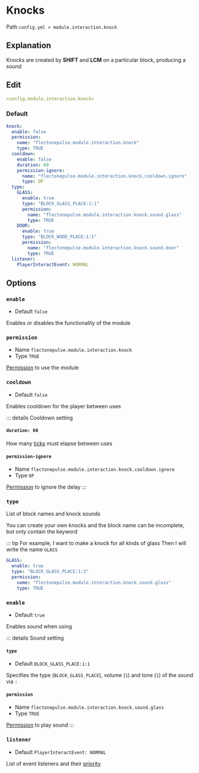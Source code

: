 # Knocks
Path `config.yml > module.interaction.knock`

## Explanation
Knocks are created by **SHIFT** and **LCM** on a particular block, producing a sound

## Edit
```yaml
<config.module.interaction.knock>
```

### Default
```yaml
knock:
  enable: false
  permission:
    name: "flectonepulse.module.interaction.knock"
    type: TRUE
  cooldown:
    enable: false
    duration: 60
    permission-ignore:
      name: "flectonepulse.module.interaction.knock.cooldown.ignore"
      type: OP
  type:
    GLASS:
      enable: true
      type: "BLOCK_GLASS_PLACE:1:1"
      permission:
        name: "flectonepulse.module.interaction.knock.sound.glass"
        type: TRUE
    DOOR:
      enable: true
      type: "BLOCK_WOOD_PLACE:1:1"
      permission:
        name: "flectonepulse.module.interaction.knock.sound.door"
        type: TRUE
  listener:
    PlayerInteractEvent: NORMAL
```

## Options

### `enable`
- Default `false`

Enables or disables the functionality of the module

### `permission`
- Name `flectonepulse.module.interaction.knock`
- Type `TRUE`

[Permission](#explanation) to use the module

### `cooldown`
- Default `false`

Enables cooldown for the player between uses

::: details Cooldown setting
#### `duration: 60`

How many [ticks](https://minecraft.wiki/w/Tick) must elapse between uses

#### `permission-ignore`
- Name `flectonepulse.module.interaction.knock.cooldown.ignore`
- Type `OP`

[Permission](/en/config/module/#explanation) to ignore the delay
:::

### `type`

List of block names and knock sounds

You can create your own knocks and the block name can be incomplete, but only contain the keyword

::: tip For example, I want to make a knock for all kinds of glass
Then I will write the name `GLASS`

```yaml
GLASS:
  enable: true
  type: "BLOCK_GLASS_PLACE:1:1"
  permission:
    name: "flectonepulse.module.interaction.knock.sound.glass"
    type: TRUE            
```

### `enable`
- Default `true`

Enables sound when using

::: details Sound setting
#### `type`
- Default `BLOCK_GLASS_PLACE:1:1`

Specifies the type (`BLOCK_GLASS_PLACE`), volume (`1`) and tone (`1`) of the sound via `:`

#### `permission`
- Name `flectonepulse.module.interaction.knock.sound.glass`
- Type `TRUE`

[Permission](/en/config/module/#explanation) to play sound
:::

### `listener`
- Default `PlayerInteractEvent: NORMAL`

List of event listeners and their [priority](#event-priority)

<!--@include: @/en/parts/listener.md-->